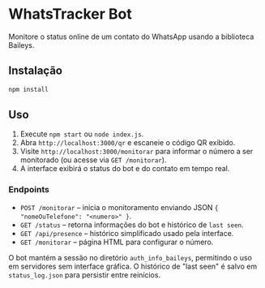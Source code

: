 # WhatsTracker Bot

Monitore o status online de um contato do WhatsApp usando a biblioteca Baileys.

## Instalação

```bash
npm install
```

## Uso

1. Execute `npm start` ou `node index.js`.
2. Abra `http://localhost:3000/qr` e escaneie o código QR exibido.
3. Visite `http://localhost:3000/monitorar` para informar o número a ser monitorado (ou acesse via `GET /monitorar`).
4. A interface exibirá o status do bot e do contato em tempo real.

### Endpoints

- `POST /monitorar` – inicia o monitoramento enviando JSON `{ "nomeOuTelefone": "<numero>" }`.
- `GET /status` – retorna informações do bot e histórico de `last seen`.
- `GET /api/presence` – histórico simplificado usado pela interface.
- `GET /monitorar` – página HTML para configurar o número.

O bot mantém a sessão no diretório `auth_info_baileys`, permitindo o uso em servidores sem interface gráfica. O histórico de "last seen" é salvo em `status_log.json` para persistir entre reinícios.


